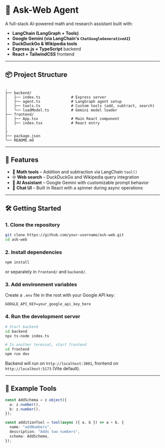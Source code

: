 

# 🧠 Ask-Web Agent

A full-stack AI-powered math and research assistant built with:

* **LangChain (LangGraph + Tools)**
* **Google Gemini (via LangChain's `ChatGoogleGenerativeAI`)**
* **DuckDuckGo & Wikipedia tools**
* **Express.js + TypeScript** backend
* **React + TailwindCSS** frontend


---

## 📦 Project Structure

```
.
├── backend/
│   ├── index.ts              # Express server
│   ├── agent.ts              # LangGraph agent setup
│   ├── tools.ts              # Custom tools (add, subtract, search)
│   └── loadModel.ts          # Gemini model loader
├── frontend/
│   ├── App.tsx               # Main React component
│   ├── index.tsx             # React entry
│   
├
├── package.json
└── README.md
```

---

## 🚀 Features

* 🔢 **Math tools** – Addition and subtraction via LangChain `tool()`
* 🌐 **Web search** – DuckDuckGo and Wikipedia query integration
* 🧠 **AI Assistant** – Google Gemini with customizable prompt behavior
* 💬 **Chat UI** – Built in React with a spinner during async operations

---

## 🛠️ Getting Started

### 1. Clone the repository

```bash
git clone https://github.com/your-username/ask-web.git
cd ask-web
```

### 2. Install dependencies

```bash
npm install
```

or separately in `frontend/` and `backend/`.

### 3. Add environment variables

Create a `.env` file in the root with your Google API key:

```env
GOOGLE_API_KEY=your_google_api_key_here
```

### 4. Run the development server

```bash
# Start backend
cd backend
npx ts-node index.ts

# In another terminal, start frontend
cd frontend
npm run dev
```

Backend will run on `http://localhost:3001`, frontend on `http://localhost:5173` (Vite default).

---


## 🧠 Example Tools

```ts
const AddSchema = z.object({
  a: z.number(),
  b: z.number(),
});

const additionTool = tool(async ({ a, b }) => a + b, {
  name: "addNumbers",
  description: "Adds two numbers",
  schema: AddSchema,
});
```



